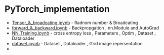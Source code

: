 # PyTorch_implementation

- [Tensor_&_broadcating.ipynb](Tensor_&_broadcating.ipynb)   - Radnom number & Broadcating 
- [forward_&_backward.ipynb](forward_&_backward.ipynb)   - Backpropgation , nn.Module and AutoGrad
- [NN_Training.ipynb](NN_Training.ipynb)   - cross entropy loss , Parameters , Optim , Dataset , Dataloader
- [dataset.ipynb](dataset.ipynb)   - Dataset , Dataloader , Grid image repersentation
- 
